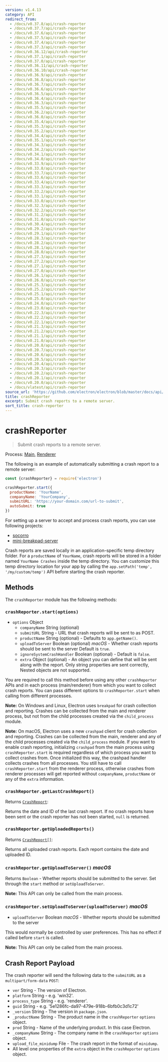 ```yaml
---
version: v1.4.13
category: API
redirect_from:
  - /docs/v0.37.8/api/crash-reporter
  - /docs/v0.37.7/api/crash-reporter
  - /docs/v0.37.6/api/crash-reporter
  - /docs/v0.37.5/api/crash-reporter
  - /docs/v0.37.4/api/crash-reporter
  - /docs/v0.37.3/api/crash-reporter
  - /docs/v0.36.12/api/crash-reporter
  - /docs/v0.37.1/api/crash-reporter
  - /docs/v0.37.0/api/crash-reporter
  - /docs/v0.36.11/api/crash-reporter
  - /docs/v0.36.10/api/crash-reporter
  - /docs/v0.36.9/api/crash-reporter
  - /docs/v0.36.8/api/crash-reporter
  - /docs/v0.36.7/api/crash-reporter
  - /docs/v0.36.6/api/crash-reporter
  - /docs/v0.36.5/api/crash-reporter
  - /docs/v0.36.4/api/crash-reporter
  - /docs/v0.36.3/api/crash-reporter
  - /docs/v0.35.5/api/crash-reporter
  - /docs/v0.36.2/api/crash-reporter
  - /docs/v0.36.0/api/crash-reporter
  - /docs/v0.35.4/api/crash-reporter
  - /docs/v0.35.3/api/crash-reporter
  - /docs/v0.35.2/api/crash-reporter
  - /docs/v0.34.4/api/crash-reporter
  - /docs/v0.35.1/api/crash-reporter
  - /docs/v0.34.3/api/crash-reporter
  - /docs/v0.34.2/api/crash-reporter
  - /docs/v0.34.1/api/crash-reporter
  - /docs/v0.34.0/api/crash-reporter
  - /docs/v0.33.9/api/crash-reporter
  - /docs/v0.33.8/api/crash-reporter
  - /docs/v0.33.7/api/crash-reporter
  - /docs/v0.33.6/api/crash-reporter
  - /docs/v0.33.4/api/crash-reporter
  - /docs/v0.33.3/api/crash-reporter
  - /docs/v0.33.2/api/crash-reporter
  - /docs/v0.33.1/api/crash-reporter
  - /docs/v0.33.0/api/crash-reporter
  - /docs/v0.32.3/api/crash-reporter
  - /docs/v0.32.2/api/crash-reporter
  - /docs/v0.31.2/api/crash-reporter
  - /docs/v0.31.0/api/crash-reporter
  - /docs/v0.30.4/api/crash-reporter
  - /docs/v0.29.2/api/crash-reporter
  - /docs/v0.29.1/api/crash-reporter
  - /docs/v0.28.3/api/crash-reporter
  - /docs/v0.28.2/api/crash-reporter
  - /docs/v0.28.1/api/crash-reporter
  - /docs/v0.28.0/api/crash-reporter
  - /docs/v0.27.3/api/crash-reporter
  - /docs/v0.27.2/api/crash-reporter
  - /docs/v0.27.1/api/crash-reporter
  - /docs/v0.27.0/api/crash-reporter
  - /docs/v0.26.1/api/crash-reporter
  - /docs/v0.26.0/api/crash-reporter
  - /docs/v0.25.3/api/crash-reporter
  - /docs/v0.25.2/api/crash-reporter
  - /docs/v0.25.1/api/crash-reporter
  - /docs/v0.25.0/api/crash-reporter
  - /docs/v0.24.0/api/crash-reporter
  - /docs/v0.23.0/api/crash-reporter
  - /docs/v0.22.3/api/crash-reporter
  - /docs/v0.22.2/api/crash-reporter
  - /docs/v0.22.1/api/crash-reporter
  - /docs/v0.21.3/api/crash-reporter
  - /docs/v0.21.2/api/crash-reporter
  - /docs/v0.21.1/api/crash-reporter
  - /docs/v0.21.0/api/crash-reporter
  - /docs/v0.20.8/api/crash-reporter
  - /docs/v0.20.7/api/crash-reporter
  - /docs/v0.20.6/api/crash-reporter
  - /docs/v0.20.5/api/crash-reporter
  - /docs/v0.20.4/api/crash-reporter
  - /docs/v0.20.3/api/crash-reporter
  - /docs/v0.20.2/api/crash-reporter
  - /docs/v0.20.1/api/crash-reporter
  - /docs/v0.20.0/api/crash-reporter
  - /docs/vlatest/api/crash-reporter
source_url: 'https://github.com/electron/electron/blob/master/docs/api/crash-reporter.md'
title: crashReporter
excerpt: Submit crash reports to a remote server.
sort_title: crash-reporter
---
```

# crashReporter

> Submit crash reports to a remote server.

Process: [Main]({{site.baseurl}}/docs/tutorial/quick-start#main-process), [Renderer]({{site.baseurl}}/docs/tutorial/quick-start#renderer-process)

The following is an example of automatically submitting a crash report to a remote server:

```javascript
const {crashReporter} = require('electron')

crashReporter.start({
  productName: 'YourName',
  companyName: 'YourCompany',
  submitURL: 'https://your-domain.com/url-to-submit',
  autoSubmit: true
})
```

For setting up a server to accept and process crash reports, you can use following projects:

*   [socorro](https://github.com/mozilla/socorro)
*   [mini-breakpad-server](https://github.com/electron/mini-breakpad-server)

Crash reports are saved locally in an application-specific temp directory folder. For a `productName` of `YourName`, crash reports will be stored in a folder named `YourName Crashes` inside the temp directory. You can customize this temp directory location for your app by calling the `app.setPath('temp', '/my/custom/temp')` API before starting the crash reporter.

## Methods

The `crashReporter` module has the following methods:

### `crashReporter.start(options)`

*   `options` Object
    *   `companyName` String (optional)
    *   `submitURL` String - URL that crash reports will be sent to as POST.
    *   `productName` String (optional) - Defaults to `app.getName()`.
    *   `uploadToServer` Boolean (optional) _macOS_ - Whether crash reports should be sent to the server Default is `true`.
    *   `ignoreSystemCrashHandler` Boolean (optional) - Default is `false`.
    *   `extra` Object (optional) - An object you can define that will be sent along with the report. Only string properties are sent correctly, Nested objects are not supported.

You are required to call this method before using any other `crashReporter` APIs and in each process (main/renderer) from which you want to collect crash reports. You can pass different options to `crashReporter.start` when calling from different processes.

**Note:** On Windows and Linux, Electron uses `breakpad` for crash collection and reporting. Crashes can be collected from the main and renderer process, but not from the child processes created via the `child_process` module.

**Note:** On macOS, Electron uses a new `crashpad` client for crash collection and reporting. Crashes can be collected from the main, renderer and any of the child processes created via the `child_process` module. If you want to enable crash reporting, initializing `crashpad` from the main process using `crashReporter.start` is required regardless of which process you want to collect crashes from. Once initialized this way, the crashpad handler collects crashes from all processes. You still have to call `crashReporter.start` from the renderer process, otherwise crashes from renderer processes will get reported without `companyName`, `productName` or any of the `extra` information.

### `crashReporter.getLastCrashReport()`

Returns [`CrashReport`]({{site.baseurl}}/docs/api/structures/crash-report):

Returns the date and ID of the last crash report. If no crash reports have been sent or the crash reporter has not been started, `null` is returned.

### `crashReporter.getUploadedReports()`

Returns [`CrashReport[]`]({{site.baseurl}}/docs/api/structures/crash-report):

Returns all uploaded crash reports. Each report contains the date and uploaded ID.

### `crashReporter.getUploadToServer()` _macOS_

Returns `Boolean` - Whether reports should be submitted to the server. Set through the `start` method or `setUploadToServer`.

**Note:** This API can only be called from the main process.

### `crashReporter.setUploadToServer(uploadToServer)` _macOS_

*   `uploadToServer` Boolean _macOS_ - Whether reports should be submitted to the server

This would normally be controlled by user preferences. This has no effect if called before `start` is called.

**Note:** This API can only be called from the main process.

## Crash Report Payload

The crash reporter will send the following data to the `submitURL` as a `multipart/form-data` `POST`:

*   `ver` String - The version of Electron.
*   `platform` String - e.g. 'win32'.
*   `process_type` String - e.g. 'renderer'.
*   `guid` String - e.g. '5e1286fc-da97-479e-918b-6bfb0c3d1c72'
*   `_version` String - The version in `package.json`.
*   `_productName` String - The product name in the `crashReporter` `options` object.
*   `prod` String - Name of the underlying product. In this case Electron.
*   `_companyName` String - The company name in the `crashReporter` `options` object.
*   `upload_file_minidump` File - The crash report in the format of `minidump`.
*   All level one properties of the `extra` object in the `crashReporter` `options` object.
